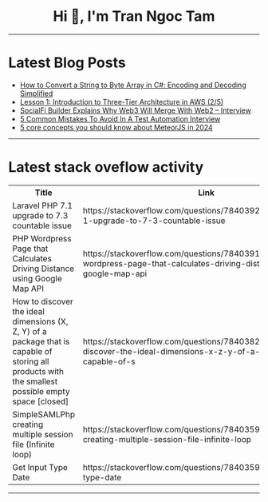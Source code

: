 <h1 align="center">Hi 👋, I'm Tran Ngoc Tam</h1>

---

# Latest Blog Posts 
<!-- BLOG-POST-LIST:START -->
- [How to Convert a String to Byte Array in C#: Encoding and Decoding Simplified](https://dev.to/devleader/how-to-convert-a-string-to-byte-array-in-c-encoding-and-decoding-simplified-3faf)
- [Lesson 1: Introduction to Three-Tier Architecture in AWS &lpar;2/5&rpar;](https://dev.to/techtobe101/lesson-1-introduction-to-three-tier-architecture-in-aws-25-2eb9)
- [SocialFi Builder Explains Why Web3 Will Merge With Web2 – Interview](https://dev.to/endeo/socialfi-builder-explains-why-web3-will-merge-with-web2-interview-4aj)
- [5 Common Mistakes To Avoid In A Test Automation Interview](https://dev.to/kwan/5-common-mistakes-to-avoid-in-a-test-automation-interview-1bj)
- [5 core concepts you should know about MeteorJS in 2024](https://dev.to/meteor/5-core-concepts-you-should-know-about-meteorjs-in-2024-5fpb)
<!-- BLOG-POST-LIST:END -->

---

# Latest stack oveflow activity
<table>
  <tr><th>Title</th><th>Link</th></tr>
  <!-- STACKOVERFLOW:START --><tr><td>Laravel PHP 7.1 upgrade to 7.3 countable issue</td><td>https://stackoverflow.com/questions/78403922/laravel-php-7-1-upgrade-to-7-3-countable-issue</td></tr><tr><td>PHP Wordpress Page that Calculates Driving Distance using Google Map API</td><td>https://stackoverflow.com/questions/78403914/php-wordpress-page-that-calculates-driving-distance-using-google-map-api</td></tr><tr><td>How to discover the ideal dimensions &lpar;X, Z, Y&rpar; of a package that is capable of storing all products with the smallest possible empty space [closed]</td><td>https://stackoverflow.com/questions/78403821/how-to-discover-the-ideal-dimensions-x-z-y-of-a-package-that-is-capable-of-s</td></tr><tr><td>SimpleSAMLPhp creating multiple session file &lpar;Infinite loop&rpar;</td><td>https://stackoverflow.com/questions/78403597/simplesamlphp-creating-multiple-session-file-infinite-loop</td></tr><tr><td>Get Input Type Date</td><td>https://stackoverflow.com/questions/78403591/get-input-type-date</td></tr><!-- STACKOVERFLOW:END -->
</table>

---


